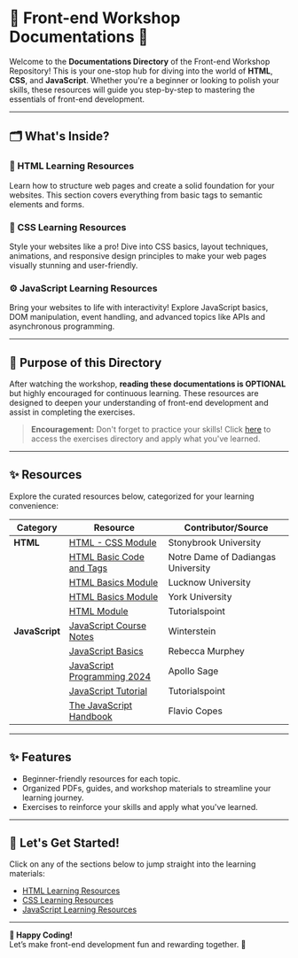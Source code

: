 # 🌟 Front-end Workshop Documentations 🌟  

Welcome to the **Documentations Directory** of the Front-end Workshop Repository! This is your one-stop hub for diving into the world of **HTML**, **CSS**, and **JavaScript**. Whether you're a beginner or looking to polish your skills, these resources will guide you step-by-step to mastering the essentials of front-end development.  

---

## 🗂️ What's Inside?  

### **📘 HTML Learning Resources**  
Learn how to structure web pages and create a solid foundation for your websites. This section covers everything from basic tags to semantic elements and forms.  

### **🎨 CSS Learning Resources**  
Style your websites like a pro! Dive into CSS basics, layout techniques, animations, and responsive design principles to make your web pages visually stunning and user-friendly.  

### **⚙️ JavaScript Learning Resources**  
Bring your websites to life with interactivity! Explore JavaScript basics, DOM manipulation, event handling, and advanced topics like APIs and asynchronous programming.  

---

## 🎯 Purpose of this Directory  

After watching the workshop, **reading these documentations is OPTIONAL** but highly encouraged for continuous learning. These resources are designed to deepen your understanding of front-end development and assist in completing the exercises.  

> **Encouragement:** Don't forget to practice your skills! Click [here](/Exercises) to access the exercises directory and apply what you've learned.  

---

## ✨ Resources  

Explore the curated resources below, categorized for your learning convenience:  

| **Category**   | **Resource**                                                                                         | **Contributor/Source**                               |
|----------------|-----------------------------------------------------------------------------------------------------|-----------------------------------------------------|
| **HTML**       | [HTML - CSS Module](https://stonybrook.edu)                                                         | Stonybrook University                               |
|                | [HTML Basic Code and Tags](https://nddu.edu)                                                        | Notre Dame of Dadiangas University                 |
|                | [HTML Basics Module](https://lucknowuniversity.org)                                                 | Lucknow University                                  |
|                | [HTML Basics Module](https://yorku.ca)                                                              | York University                                     |
|                | [HTML Module](https://www.tutorialspoint.com/html)                                                  | Tutorialspoint                                      |
| **JavaScript** | [JavaScript Course Notes](https://winterstein.com)                                                  | Winterstein                                         |
|                | [JavaScript Basics](https://rebeccamurphey.com)                                                     | Rebecca Murphey                                     |
|                | [JavaScript Programming 2024](https://apollosage.com)                                               | Apollo Sage                                         |
|                | [JavaScript Tutorial](https://www.tutorialspoint.com/javascript)                                     | Tutorialspoint                                      |
|                | [The JavaScript Handbook](https://flaviocopes.com)                                                  | Flavio Copes                                        |

---

## ✨ Features  

- Beginner-friendly resources for each topic.  
- Organized PDFs, guides, and workshop materials to streamline your learning journey.  
- Exercises to reinforce your skills and apply what you've learned.  

---

## 🎉 Let's Get Started!  

Click on any of the sections below to jump straight into the learning materials:  

- [HTML Learning Resources](./HTML/README.md)  
- [CSS Learning Resources](./CSS/README.md)  
- [JavaScript Learning Resources](./JavaScript/README.md)  

---

**🌈 Happy Coding!**  
Let’s make front-end development fun and rewarding together. 🚀  

